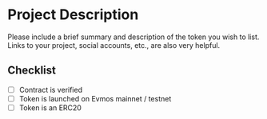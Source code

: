 # Project Description

Please include a brief summary and description of the token you wish to list. Links to your project, social accounts, etc., are also very helpful.

## Checklist

- [ ] Contract is verified
- [ ] Token is launched on Evmos mainnet / testnet
- [ ] Token is an ERC20
